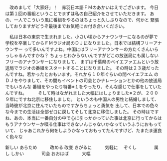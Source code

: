 

　改めまして「大家好」！　赤羽日本語ＦＭのあかいはえでございます。
今日は第１回の番組ということでまずは私の自己紹介をさせていただきます。
あの、一人でこういう風に番組をやるのはちょっと久しぶりなので、何かと
緊張しておりますがどうぞ最後までお気軽にお付き合いください。

　私は日本の東京で生まれました。小さい頃からアナウンサーになるのが夢で
学校を卒業してからＦＭラジオ局のＤＪになりました。日本では結構フリーアナウンサー
って多いんですよね。中国にはフリーアナウンサーの方たくさんいらっしゃるんですかね？
ちょっとわからないんですがどこの放送局にも属しないフリーのアナウンサーになりまして、
まずは千葉県のベイエファエムという放送局でラジオの番組をスタートすることになりました。
その時は２３歳だったんですね。若かったとおもいます。それから１０年ぐらいの間ベイエフエム
のＤＪをやりまして、その間もイベントの司会とかナレーションとかの他の放送局でもいろんな
番組をやったり特番※１をやったり、そんな感じで仕事をしていたんですね。
　
　そして時はながれました大幅にはしょりました※２が、２００９年にですね北京に移住しました。
というのも中国人の男性と結婚しまして、当時彼が北京に住んでいたものですからちょっと勇気を
出して、日本での色々な今までの生活は全部ゼロに戻してそして北京に移住しました。
その時はですね、あの、本当に一番自分の中で心に引っかかっていた事は北京に行ってからは
もうアナウンサーか喋る仕事はできないんじゃないかなっていうふうにおもっていて、
じゃあこれから何をしようかなっておもってたんですけど、たまたま運良く色々な



新しい
あらため　　　改める  改变
きがるに　　　気軽に　
ぞくし　　　　属し
しかい　　　　司会
おおはば　　　大幅

